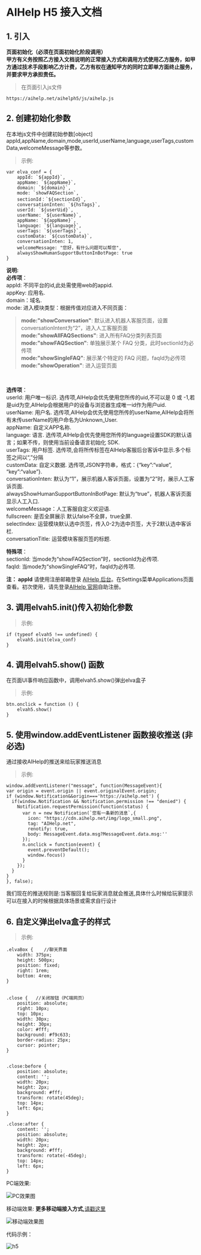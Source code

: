 # AIHelp H5 接入文档 
## 1. 引入 

**页面初始化（必须在页面初始化阶段调用）**<br />
**甲方有义务按照乙方接入文档说明的正常接入方式和调用方式使用乙方服务，如甲方通过技术手段影响乙方计费，乙方有权在通知甲方的同时立即单方面终止服务，并要求甲方承担责任。**<br />

>在页面引入js文件

	https://aihelp.net/aihelph5/js/aihelp.js

## 2. 创建初始化参数
在本地js文件中创建初始参数[object] appId,appName,domain,mode,userId,userName,language,userTags,customData,welcomeMessage等参数。

>示例:

	var elva_conf = {
		appId: `${appId}`,
		appName: `${appName}`,
		domain: `${domain}`,
		mode: `showFAQSection`,
		sectionId：`${sectionId}`,
		conversationInten: `${hsTags}`,
		userId: `${userUid}`,
		userName: `${userName}`,
		appName: `${appName}`,
		language: `${language}`,
		userTags: `${userTags}`,
		customData: `${customData}`,
		conversationInten: 1,
		welcomeMessage: "您好，有什么问题可以帮您",
		alwaysShowHumanSupportButtonInBotPage: true
	}  

**说明:**<br /> 
**必传项**：<br />
appId: 不同平台的id,此处需使用web的appid.<br />
appKey: 应用名.<br />
domain：域名.<br />
mode: 进入模块类型：根据传值对应进入不同页面：<br />

> **mode:"showConversation"**:  默认进入机器人客服页面，设置conversationIntent为“2”，进入人工客服页面<br />
> **mode:"showAllFAQSections"**:  进入所有FAQ分类列表页面<br />
> **mode:"showFAQSection"**:  单独展示某个 FAQ 分类，此时sectionId为必传项<br />
> **mode:"showSingleFAQ"**:  展示某个特定的 FAQ 问题，faqId为必传项<br />
> **mode:"showOperation"**:  进入运营页面<br />
<br />

**选传项**：<br />
userId: 用户唯一标识. 选传项,AIHelp会优先使用您所传的uid,不可以是 0 或 -1,若是uid为空,AIHelp会根据用户的设备与浏览器生成唯一id作为用户uid.<br />
userName: 用户名. 选传项,AIHelp会优先使用您所传的userName,AIHelp会将所有未传userName的用户命名为Unknown_User.<br />
appName: 自定义APP名称.<br />
language: 语言. 选传项,AIHelp会优先使用您所传的language设置SDK的默认语言；如果不传，则使用当前设备语言初始化 SDK.<br />
userTags: 用户标签. 选传项,会将所传标签在AIHelp客服后台客诉中显示.多个标签之间以“,”分隔<br />
customData: 自定义数据. 选传项,JSON字符串，格式：{“key”:“value”, “key”:“value”}.<br />
conversationInten: 默认为“1”，展示机器人客诉页面，设置为“2”时，展示人工客诉页面.<br />
alwaysShowHumanSupportButtonInBotPage: 默认为“true”，机器人客诉页面显示人工入口.<br />
welcomeMessage：人工客服自定义欢迎语.<br />
fullscreen: 是否全屏展示 默认false不全屏，true全屏.<br />
selectIndex: 运营模块默认选中页签，传入0-2为选中页签，大于2默认选中客诉栏.<br />
conversationTitle: 运营模块客服页签的标题.<br />

**特殊项**：<br />
sectionId: 当mode为“showFAQSection”时，sectionId为必传项.<br />
faqId: 当mode为“showSingleFAQ”时，faqId为必传项.<br />

    
**注： appId** 请使用注册邮箱登录 [AIHelp 后台](https://console.aihelp.net/elva)。在Settings菜单Applications页面查看。初次使用，请先登录[AIHelp 官网](http://aihelp.net/index.html)自助注册。<br />

## 3.	调用elvah5.init()传入初始化参数
>示例:

	if (typeof elvah5 !== undefined) { 
		elvah5.init(elva_conf)     
	} 
  
## 4.	调用elvah5.show() 函数
在页面UI事件响应函数中，调用elvah5.show()弹出elva盒子
> 示例:

	btn.onclick = function () { 
		elvah5.show()  
	}

## 5.	使用window.addEventListener 函数接收推送 (非必选)
通过接收AIHelp的推送来给玩家推送消息
> 示例:

	window.addEventListener("message", function(MessageEvent){
    var origin = event.origin || event.originalEvent.origin;
    if (window.Notification&&origin==='https://aihelp.net') {
      if(window.Notification && Notification.permission !== "denied") {
        Notification.requestPermission(function(status) {
          var n = new Notification(`您有一条新的消息`,{
            icon: "https://cdn.aihelp.net/img/logo_small.png",
            tag: "AIHelp.net",
            renotify: true,
            body: MessageEvent.data.msg?MessageEvent.data.msg:''
          }); 
          n.onclick = function(event) {
            event.preventDefault(); 
            window.focus()
          }
        });
      }
    }
    }, false);
  

我们现在的推送规则是:当客服回复给玩家消息就会推送,具体什么时候给玩家提示可以在接入的时候根据具体场景或需求自行设计

## 6.	自定义弹出elva盒子的样式
> 示例:

	.elvaBox {    //聊天界面
		width: 375px;
		height: 500px;
		position: fixed;
		right: 1rem;
		bottom: 4rem;
	}


	.close {   //关闭按钮（PC端网页）
		position: absolute;
		right: 10px;
		top: 10px;
		width: 30px;
		height: 30px;
		color: #fff;
		background: #f9c633;
		border-radius: 25px;
		cursor: pointer;
	}
	

	.close:before {
		position: absolute;
		content: '';
		width: 20px;
		height: 2px;
		background: #fff;
		transform: rotate(45deg);
		top: 14px;
		left: 6px;
	}

	.close:after {
		content: '';
		position: absolute;
		width: 20px;
		height: 2px;
		background: #fff;
		transform: rotate(-45deg);
		top: 14px;
		left: 6px;
	}

PC端效果:

![PC效果图](https://github.com/AIHELP-NET/Pictures/blob/master/AIHelp-H5-on-PC(1).jpg "h5")

移动端效果:       **更多移动端接入方式,**[请戳这里](https://github.com/AI-HELP/H5-access-stable/blob/master/more_reference_CN.md)

![移动端效果图](https://github.com/AIHELP-NET/Pictures/blob/master/AIHelp-H5-on-mobile(1).jpg "h5")

代码示例：

![h5](https://github.com/AI-HELP/H5-access-stable/blob/master/AIHelp-H5-on-mobile(2).png "h5")
